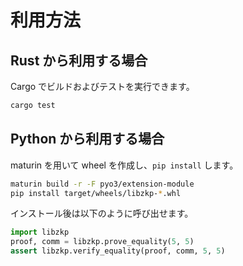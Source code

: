 # 利用方法

## Rust から利用する場合
Cargo でビルドおよびテストを実行できます。
```bash
cargo test
```

## Python から利用する場合
maturin を用いて wheel を作成し、`pip install` します。
```bash
maturin build -r -F pyo3/extension-module
pip install target/wheels/libzkp-*.whl
```
インストール後は以下のように呼び出せます。
```python
import libzkp
proof, comm = libzkp.prove_equality(5, 5)
assert libzkp.verify_equality(proof, comm, 5, 5)
```
